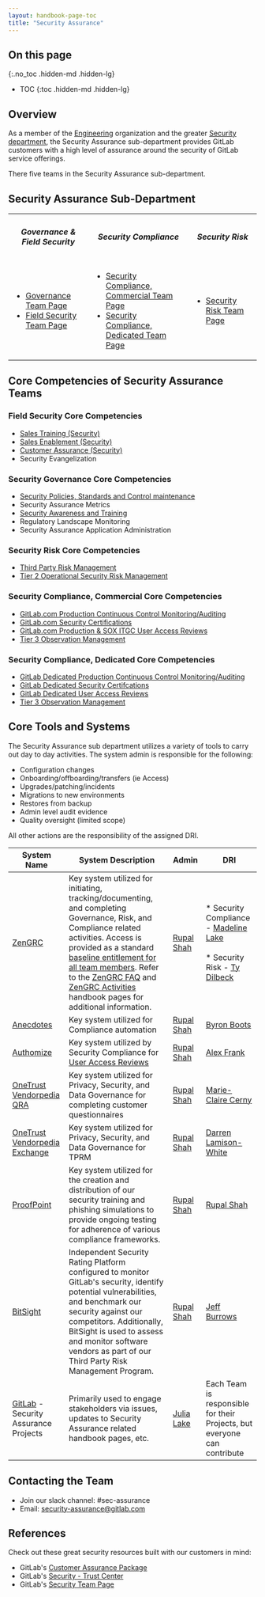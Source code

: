 ```yaml
---
layout: handbook-page-toc
title: "Security Assurance"
---
```


<link rel="stylesheet" type="text/css" href="/stylesheets/biztech.css" />

## On this page
{:.no_toc .hidden-md .hidden-lg}

- TOC
{:toc .hidden-md .hidden-lg}

## Overview
As a member of the [Engineering](/handbook/engineering/) organization and the greater [Security department](/handbook/engineering/security/#assure-the-customer), the Security Assurance sub-department provides GitLab customers with a high level of assurance around the security of GitLab service offerings.

There five teams in the Security Assurance sub-department.

## <i id="biz-tech-icons" class="fas fa-tasks"></i>Security Assurance Sub-Department

<table id="core-competencies">
  <tr>
    <th>
        <i class="fas fa-hands-helping i-bt"></i>
        <h5>Governance & Field Security</h5>
    </th>
    <th>
        <i class="fas fa-bullseye i-bt"></i>
        <h5>Security Compliance</h5>
    </th>
    <th>
        <i class="fas fa-shield-alt i-bt"></i>
        <h5>Security Risk</h5>
    </th>
  </tr>
  <tr>
      <td>
        <ul>
            <li><a href="/handbook/engineering/security/security-assurance/governance/"> Governance Team Page </a></li>
            <li><a href="/handbook/engineering/security/security-assurance/field-security/"> Field Security Team Page </a></li>
        </ul>
      </td>
      <td>
        <ul>
            <li><a href="/handbook/engineering/security/security-assurance/security-compliance/"> Security Compliance, Commercial Team Page </a></li>
            <li><a href="/handbook/engineering/security/security-assurance/dedicated-compliance/"> Security Compliance, Dedicated Team Page </a></li>
        </ul>
      </td>
      <td>
        <ul>    
            <li><a href="/handbook/engineering/security/security-assurance/security-risk/"> Security Risk Team Page </a></li>
        </ul>
      </td>
  </tr>
</table>

## <i class="fab fa-gitlab fa-fw" style="color:rgb(107,79,187); font-size:.85em" aria-hidden="true"></i> Core Competencies of Security Assurance Teams

### Field Security Core Competencies 
* [Sales Training (Security)](/handbook/sales/onboarding/sqs-learning-objectives/)
* [Sales Enablement (Security)](https://about.gitlab.com/handbook/engineering/security/security-assurance/field-security/Field-Security-RFP.html)
* [Customer Assurance (Security)](https://about.gitlab.com/security/cap)
* Security Evangelization 

### Security Governance Core Competencies 
* [Security Policies, Standards and Control maintenance](https://about.gitlab.com/handbook/engineering/security/controlled-document-program.html) 
* Security Assurance Metrics
* [Security Awareness and Training](/handbook/engineering/security/security-assurance/governance/sec-awareness-training.html)
* Regulatory Landscape Monitoring 
* Security Assurance Application Administration 

### Security Risk Core Competencies 
* [Third Party Risk Management](/handbook/engineering/security/security-assurance/security-risk/third-party-risk-management.html)
* [Tier 2 Operational Security Risk Management](/handbook/engineering/security/security-assurance/security-risk/storm-program/index.html)

### Security Compliance, Commercial Core Competencies 
* [GitLab.com Production Continuous Control Monitoring/Auditing](/handbook/engineering/security/security-assurance/security-compliance/sec-controls.html)
* [GitLab.com Security Certifications](/handbook/engineering/security/security-assurance/security-compliance/certifications.html)
* [GitLab.com Production & SOX ITGC User Access Reviews](https://about.gitlab.com/handbook/engineering/security/security-assurance/security-compliance/access-reviews.html)
* [Tier 3 Observation Management](/handbook/engineering/security/security-assurance/observation-management-procedure.html)

### Security Compliance, Dedicated Core Competencies 
* [GitLab Dedicated Production Continuous Control Monitoring/Auditing](https://docs.gitlab.com/ee/subscriptions/gitlab_dedicated/)
* [GitLab Dedicated Security Certifcations](https://about.gitlab.com/handbook/engineering/security/security-assurance/dedicated-compliance/certifications.html)
* [GitLab Dedicated User Access Reviews](https://about.gitlab.com/handbook/engineering/security/security-assurance/security-compliance/access-reviews.html)
* [Tier 3 Observation Management](/handbook/engineering/security/security-assurance/observation-management-procedure.html)

## <i id="biz-tech-icons" class="far fa-newspaper"></i>Core Tools and Systems

The Security Assurance sub department utilizes a variety of tools to carry out day to day activities. The system admin is responsible for the following:

- Configuration changes
- Onboarding/offboarding/transfers (ie Access)
- Upgrades/patching/incidents
- Migrations to new environments
- Restores from backup
- Admin level audit evidence
- Quality oversight (limited scope)

All other actions are the responsibility of the assigned DRI. 

| System Name | System Description | Admin | DRI |
|---------|-------------|---------------|---------|
| [ZenGRC](/handbook/business-technology/tech-stack/#zengrc) | Key system utilized for initiating, tracking/documenting, and completing Governance, Risk, and Compliance related activities. Access is provided as a standard [baseline entitlement for all team members](/handbook/business-technology/team-member-enablement/onboarding-access-requests/access-requests/baseline-entitlements/#baseline-entitlements-all-gitlab-team-members). Refer to the [ZenGRC FAQ](/handbook/engineering/security/security-assurance/zg-faq.html) and [ZenGRC Activities](/handbook/engineering/security/security-assurance/zg-activities.html) handbook pages for additional information. | [Rupal Shah](@rcshah) | * Security Compliance - [Madeline Lake](@madlake) <br><br> * Security Risk - [Ty Dilbeck](@tdilbeck) |
| [Anecdotes](https://www.anecdotes.ai/)  | Key system utilized for Compliance automation | [Rupal Shah](@rcshah) | [Byron Boots](@byronboots) |
| [Authomize](https://www.authomize.com/) | Key system utilized by Security Compliance for [User Access Reviews](/handbook/engineering/security/security-assurance/security-compliance/access-reviews.html) | [Rupal Shah](@rcshah) | [Alex Frank](alexfrank09) |
| [OneTrust Vendorpedia QRA](/handbook/business-technology/tech-stack/#onetrust) | Key system utilized for Privacy, Security, and Data Governance for completing customer questionnaires | [Rupal Shah](@rcshah) | [Marie-Claire Cerny](@marieclairecerny) |
| [OneTrust Vendorpedia Exchange](/handbook/business-technology/tech-stack/#onetrust) | Key system utilized for Privacy, Security, and Data Governance for TPRM | [Rupal Shah](@rcshah) | [Darren Lamison-White](@dlwhite0322) |
| [ProofPoint](/handbook/business-technology/tech-stack/#proofpoint) | Key system utilized for the creation and distribution of our security training and phishing simulations to provide ongoing testing for adherence of various compliance frameworks. | [Rupal Shah](@rcshah) | [Rupal Shah](@rcshah) |
| [BitSight](/handbook/engineering/security/security-assurance/field-security/independent_security_assurance.html) | Independent Security Rating Platform configured to monitor GitLab's security, identify potential vulnerabilities, and benchmark our security against our competitors. Additionally, BitSight is used to assess and monitor software vendors as part of our Third Party Risk Management Program. | [Rupal Shah](@rcshah) | [Jeff Burrows](@jburrows001) |
| [GitLab](/handbook/business-technology/tech-stack/#gitlab) - Security Assurance Projects | Primarily used to engage stakeholders via issues, updates to Security Assurance related handbook pages, etc. | [Julia Lake](@julia.lake) | Each Team is responsible for their Projects, but everyone can contribute |

## <i id="biz-tech-icons" class="fas fa-users"></i>Contacting the Team

* Join our slack channel: #sec-assurance
* Email: <security-assurance@gitlab.com>

## <i class="fas fa-book" style="color:rgb(110,73,203)" aria-hidden="true"></i> References

Check out these great security resources built with our customers in mind: 

* GitLab's [Customer Assurance Package](https://about.gitlab.com/security/cap/)
* GitLab's [Security - Trust Center](https://about.gitlab.com/security/)
* GitLab's [Security Team Page](/handbook/engineering/security/) 
